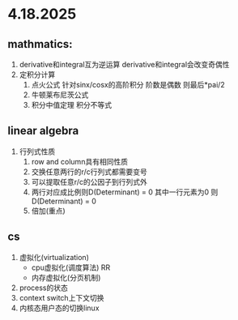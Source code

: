 # 4.18.2025

## mathmatics:

1.  derivative和integral互为逆运算 derivative和integral会改变奇偶性
2. 定积分计算 
	1. 点火公式 针对sinx/cosx的高阶积分 阶数是偶数 则最后*pai/2 
	2. 牛顿莱布尼茨公式
	3. 积分中值定理  积分不等式

## linear algebra

1. 行列式性质
	1. row and column具有相同性质
	2. 交换任意两行的r/c行列式都需要变号
	3. 可以提取任意r/c的公因子到行列式外
	4. 两行对应成比例则D(Determinant) = 0 其中一行元素为0 则D(Determinant) = 0
	5. 倍加(重点) 



## cs

1. 虚拟化(virtualization) 
	- cpu虚拟化(调度算法) RR
	- 内存虚拟化(分页机制)
2. process的状态 
3. context switch上下文切换
4. 内核态用户态的切换linux